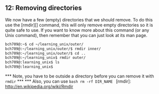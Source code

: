 ## 12: Removing directories

We now have a few (empty) directories that we should remove. To do this use the [rmdir][] command, this will only remove empty directories so it is quite safe to use. If you want to know more about this command (or any Unix command), then remember that you can just look at its man page.

```bash
bch709@:~$ cd ~/learning_unix/outer/
bch709@:~/learning_unix/outer/$ rmdir inner/
bch709@:~/learning_unix/outer/$ cd ..
bch709@:~/learning_unix$ rmdir outer/
bch709@:learning_unix$ ls
bch709@:learning_unix$
```

*** Note, you have to be outside a directory before you can remove it with `rmdir` ***
*** Also, you can use ```bash rm -rf DIR_NAME ```
[rmdir]: http://en.wikipedia.org/wiki/Rmdir
